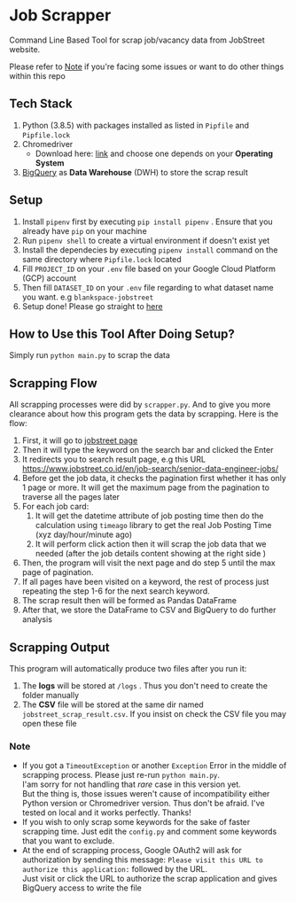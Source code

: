 # Job Scrapper
Command Line Based Tool for scrap job/vacancy data from JobStreet website.

Please refer to [Note](#note) if you're facing some issues or want to do other things within this repo

## Tech Stack
1. Python (3.8.5) with packages installed as listed in `Pipfile` and `Pipfile.lock`
2. Chromedriver 
   - Download here: [link](https://sites.google.com/a/chromium.org/chromedriver/downloads) and choose one depends on your **Operating System**
3. [BigQuery](https://cloud.google.com/bigquery) as **Data Warehouse** (DWH) to store the scrap result

## Setup
1. Install `pipenv` first by executing `pip install pipenv` . Ensure that you already have `pip` on your machine
2. Run `pipenv shell` to create a virtual environment if doesn't exist yet
3. Install the dependecies by executing `pipenv install` command on the same directory where `Pipfile.lock` located
4. Fill `PROJECT_ID` on your `.env` file based on your Google Cloud Platform (GCP) account
5. Then fill `DATASET_ID` on your `.env` file regarding to what dataset name you want. e.g `blankspace-jobstreet`
6. Setup done! Please go straight to [here](#how-to-use-this-tool-after-doing-setup)
## How to Use this Tool After Doing Setup?
Simply run `python main.py` to scrap the data

## Scrapping Flow
All scrapping processes were did by `scrapper.py`. And to give you more clearance about how this program gets the data by scrapping. Here is the flow:
1. First, it will go to [jobstreet page](https://www.jobstreet.co.id/)
2. Then it will type the keyword on the search bar and clicked the Enter
3. It redirects you to search result page, e.g this URL https://www.jobstreet.co.id/en/job-search/senior-data-engineer-jobs/
4. Before get the job data, it checks the pagination first whether it has only 1 page or more. It will get the maximum page from the pagination to traverse all the pages later
5. For each job card:
   1. It will get the datetime attribute of job posting time then do the calculation using `timeago` library to get the real Job Posting Time (xyz day/hour/minute ago)
   2. It will perform click action then it will scrap the job data that we needed (after the job details content showing at the right side )
6. Then, the program will visit the next page and do step 5 until the max page of pagination.
7. If all pages have been visited on a keyword, the rest of process just repeating the step 1-6 for the next search keyword.
8. The scrap result then will be formed as Pandas DataFrame
9. After that, we store the DataFrame to CSV and BigQuery to do further analysis

## Scrapping Output
This program will automatically produce two files after you run it:
1. The **logs** will be stored at `/logs` . Thus you don't need to create the folder manually
2. The **CSV** file will be stored at the same dir named `jobstreet_scrap_result.csv`. If you insist on check the CSV file you may open these file

### **Note**
- If you got a `TimeoutException` or another `Exception` Error in the middle of scrapping process. Please just re-run `python main.py`. <br>
I'am sorry for not handling that *rare* case in this version yet. <br> But the thing is, those issues weren't cause of incompatibility either Python version or Chromedriver version.
Thus don't be afraid. I've tested on local and it works perfectly. Thanks!
- If you wish to only scrap some keywords for the sake of faster scrapping time. Just edit the `config.py` and comment some keywords that you want to exclude.
- At the end of scrapping process, Google OAuth2 will ask for authorization by sending this message: `Please visit this URL to authorize this application:` followed by the URL. <br>Just visit or click the URL to authorize the scrap application and gives BigQuery access to write the file

